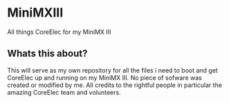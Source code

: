 # MiniMXIII
All things CoreElec for my MiniMX III

## Whats this about?
This will serve as my own repository for all the files i need to boot and get CoreElec up and running on my MiniMX III. No piece of sofware was created or modified by me. All credits to the rightful people in particular the amazing CoreElec team and volunteers.
